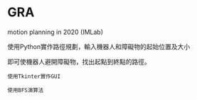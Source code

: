 # GRA
motion planning in 2020 (IMLab)

使用Python實作路徑規劃，輸入機器人和障礙物的起始位置及大小

即可使機器人避開障礙物，找出起點到終點的路徑。

  `使用Tkinter實作GUI`
  
  `使用BFS演算法`

